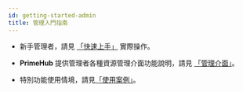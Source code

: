 ```yaml
---
id: getting-started-admin
title: 管理入門指南
---
```


+ 新手管理者，請見 [「快速上手」](quickstart/login-portal-admin) 實際操作。

+ **PrimeHub** 提供管理者各種資源管理介面功能說明，請見 [「管理介面」](admin-dashboard)。

+ 特別功能使用情境，請見[「使用案例」](guide_manual/usecase-toleration-cht)。
